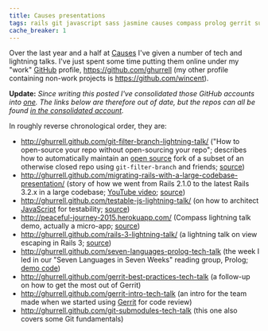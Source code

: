```yaml
---
title: Causes presentations
tags: rails git javascript sass jasmine causes compass prolog gerrit submodules blog
cache_breaker: 1
---
```


Over the last year and a half at [Causes](/wiki/Causes) I've given a number of tech and lightning talks. I've just spent some time putting them online under my "work" [GitHub](/wiki/GitHub) profile, <https://github.com/ghurrell> (my other profile containing non-work projects is <https://github.com/wincent>).

**Update:** *Since writing this posted I've consolidated those GitHub accounts into [one](https://github.com/wincent). The links below are therefore out of date, but the repos can all be found [in the consolidated account](https://github.com/wincent?tab=repositories).*

In roughly reverse chronological order, they are:

-   <http://ghurrell.github.com/git-filter-branch-lightning-talk/> ("How to open-source your repo without open-sourcing your repo"; describes how to automatically maintain an [open source](/wiki/open_source) fork of a subset of an otherwise closed repo using `git-filter-branch` and friends; [source](https://github.com/ghurrell/git-filter-branch-lightning-talk))
-   <http://ghurrell.github.com/migrating-rails-with-a-large-codebase-presentation/> (story of how we went from Rails 2.1.0 to the latest Rails 3.2.x in a large codebase; [YouTube video](http://www.youtube.com/watch?v=qgCM2bca49w); [source](https://github.com/ghurrell/migrating-rails-with-a-large-codebase-presentation))
-   <http://ghurrell.github.com/testable-js-lightning-talk/> (on how to architect [JavaScript](/wiki/JavaScript) for testability; [source](https://github.com/ghurrell/testable-js-lightning-talk))
-   <http://peaceful-journey-2015.herokuapp.com/> (Compass lightning talk demo, actually a micro-app; [source](https://github.com/ghurrell/compass-lightning-talk))
-   <http://ghurrell.github.com/rails-3-lightning-talk/> (a lightning talk on view escaping in Rails 3; [source](https://github.com/ghurrell/rails-3-lightning-talk))
-   <http://ghurrell.github.com/seven-languages-prolog-tech-talk> (the week I led in our "Seven Languages in Seven Weeks" reading group, Prolog; [demo code](https://github.com/ghurrell/seven-languages-prolog-tech-talk))
-   <http://ghurrell.github.com/gerrit-best-practices-tech-talk> (a follow-up on how to get the most out of Gerrit)
-   <http://ghurrell.github.com/gerrit-intro-tech-talk> (an intro for the team made when we started using [Gerrit](/wiki/Gerrit) for code review)
-   <http://ghurrell.github.com/git-submodules-tech-talk> (this one also covers some Git fundamentals)
